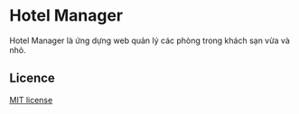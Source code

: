 
  

# Hotel Manager

  

Hotel Manager là ứng dựng web quản lý các phòng trong khách sạn vừa và nhỏ.


  

## Licence

  

[MIT license](LICENSE)
